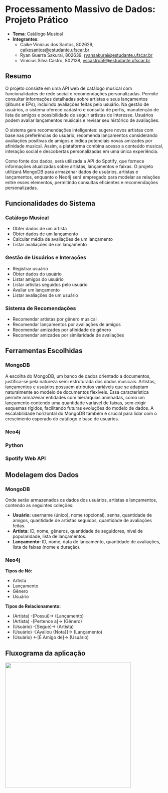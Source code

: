 # Processamento Massivo de Dados: Projeto Prático

- **Tema**: Catálogo Musical
- **Integrantes**:
    - Caike Vinicius dos Santos, 802629, caikesantos@estudante.ufscar.br
    - Ryan Guerra Sakurai, 802639, ryansakurai@estudante.ufscar.br
    - Vinicius Silva Castro, 802138, vscastro59@estudante.ufscar.br

## Resumo

O projeto consiste em uma API web de catálogo musical com funcionalidades de rede social e recomendações personalizadas. Permite consultar informações detalhadas sobre artistas e seus lançamentos (álbuns e EPs), incluindo avaliações feitas pelo usuário. Na gestão de usuários, o sistema oferece cadastro e consulta de perfis, manutenção de lista de amigos e possibilidade de seguir artistas de interesse. Usuários podem avaliar lançamentos musicais e revisar seu histórico de avaliações.

O sistema gera recomendações inteligentes: sugere novos artistas com base nas preferências do usuário, recomenda lançamentos considerando avaliações positivas de amigos e indica potenciais novas amizades por afinidade musical. Assim, a plataforma combina acesso a conteúdo musical, interação social e descobertas personalizadas em uma única experiência.

Como fonte dos dados, será utilizada a API do Spotify, que fornece informações atualizadas sobre artistas, lançamentos e faixas. O projeto utilizará MongoDB para armazenar dados de usuários, artistas e lançamentos, enquanto o Neo4j será empregado para modelar as relações entre esses elementos, permitindo consultas eficientes e recomendações personalizadas.

## Funcionalidades do Sistema

### Catálogo Musical

- Obter dados de um artista
- Obter dados de um lançamento
- Calcular média de avaliações de um lançamento
- Listar avaliações de um lançamento

### Gestão de Usuários e Interações

- Registrar usuário
- Obter dados do usuário
- Listar amigos do usuário
- Listar artistas seguidos pelo usuário
- Avaliar um lançamento
- Listar avaliações de um usuário

### Sistema de Recomendações

- Recomendar artistas por gênero musical
- Recomendar lançamentos por avaliações de amigos
- Recomendar amizades por afinidade de gênero
- Recomendar amizades por similaridade de avaliações

## Ferramentas Escolhidas

### MongoDB

A escolha do MongoDB, um banco de dados orientado a documentos, justifica-se pela natureza semi estruturada dos dados musicais. Artistas, lançamentos e usuários possuem atributos variáveis que se adaptam naturalmente ao modelo de documentos flexíveis. Essa característica permite armazenar entidades com hierarquias aninhadas, como um lançamento contendo uma quantidade variável de faixas, sem exigir esquemas rígidos, facilitando futuras evoluções do modelo de dados. A escalabilidade horizontal do MongoDB também é crucial para lidar com o crescimento esperado do catálogo e base de usuários.

### Neo4j



### Python



### Spotify Web API



## Modelagem dos Dados

### MongoDB

Onde serão armazenados os dados dos usuários, artistas e lançamentos, contendo as seguintes coleções:

- **Usuário:** username (único), nome (opcional), senha, quantidade de amigos, quantidade de artistas seguidos, quantidade de avaliações feitas.
- **Artista:** ID, nome, gêneros, quantidade de seguidores, nível de popularidade, lista de lançamentos.
- **Lançamento:** ID, nome, data de lançamento, quantidade de avaliações, lista de faixas (nome e duração).

### Neo4j

**Tipos de Nó:**

- Artista
- Lançamento
- Gênero
- Usuário

**Tipos de Relacionamento:**

- (Artista) -[Possui]→ (Lançamento)
- (Artista) -[Pertence a]→ (Gênero)
- (Usuário) -[Segue]→ (Artista)
- (Usuário) -[Avaliou {Nota}]→ (Lançamento)
- (Usuário) ←[É Amigo de]→ (Usuário)

## Fluxograma da aplicação
<img src="https://github.com/user-attachments/assets/546bc130-c806-4ea0-a9e8-2c6ee39848bb" width="400"/>
